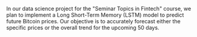 In our data science project for the "Seminar Topics in Fintech" course, we plan to implement a Long Short-Term Memory (LSTM) model to predict future Bitcoin prices. Our objective is to accurately forecast either the specific prices or the overall trend for the upcoming 50 days.
